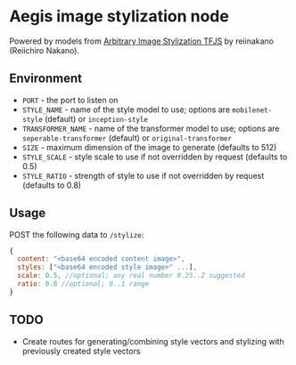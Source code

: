 # Aegis image stylization node

Powered by models from [Arbitrary Image Stylization TFJS](https://github.com/reiinakano/arbitrary-image-stylization-tfjs) by reiinakano (Reiichiro Nakano).

## Environment
* `PORT` - the port to listen on
* `STYLE_NAME` - name of the style model to use; options are `mobilenet-style` (default) or `inception-style`
* `TRANSFORMER_NAME` - name of the transformer model to use; options are `seperable-transformer` (default) or `original-transformer`
* `SIZE` - maximum dimension of the image to generate (defaults to 512)
* `STYLE_SCALE` - style scale to use if not overridden by request (defaults to 0.5)
* `STYLE_RATIO` - strength of style to use if not overridden by request (defaults to 0.8)

## Usage
POST the following data to `/stylize`:
```js
{
  content: "<base64 encoded content image>",
  styles: ["<base64 encoded style image>" ...],
  scale: 0.5, //optional; any real number 0.25..2 suggested
  ratio: 0.8 //optional; 0..1 range
}
```

## TODO
* Create routes for generating/combining style vectors and stylizing with previously created style vectors
